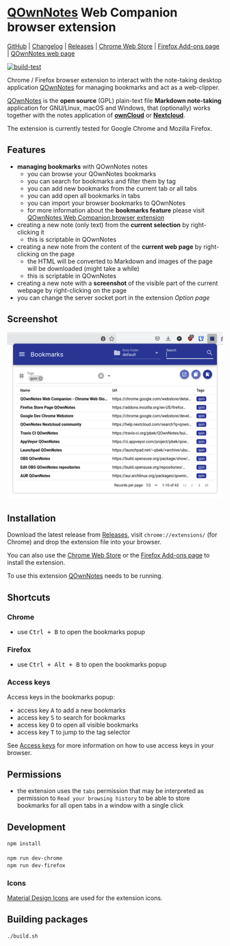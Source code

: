 # [QOwnNotes](https://www.qownnotes.org "QOwnNotes Official Site") Web Companion browser extension

[GitHub](https://github.com/qownnotes/web-companion) |
[Changelog](https://github.com/qownnotes/web-companion/blob/main/CHANGELOG.md) |
[Releases](https://github.com/qownnotes/web-companion/releases) |
[Chrome Web Store](https://chrome.google.com/webstore/detail/qownnotes-web-companion/pkgkfnampapjbopomdpnkckbjdnpkbkp) |
[Firefox Add-ons page](https://addons.mozilla.org/firefox/addon/qownnotes-web-companion) |
[QOwnNotes web page](https://www.qownnotes.org)

[![build-test](https://github.com/qownnotes/web-companion/workflows/build-test/badge.svg?branch=main)](https://github.com/qownnotes/web-companion/actions/workflows/build-test.yml)

Chrome / Firefox browser extension to interact with the note-taking desktop application [QOwnNotes](https://www.qownnotes.org) for managing bookmarks and act as a web-clipper.

[QOwnNotes](https://www.qownnotes.org) is the **open source** (GPL) plain-text file **Markdown note-taking**
application for GNU/Linux, macOS and Windows, that (optionally) works together with the notes application of
[**ownCloud**](https://github.com/owncloud/notes) or [**Nextcloud**](https://github.com/Nextcloud/notes).

The extension is currently tested for Google Chrome and Mozilla Firefox.

## Features

- **managing bookmarks** with QOwnNotes notes
  - you can browse your QOwnNotes bookmarks
  - you can search for bookmarks and filter them by tag
  - you can add new bookmarks from the current tab or all tabs
  - you can add open all bookmarks in tabs
  - you can import your browser bookmarks to QOwnNotes
  - for more information about the **bookmarks feature** please visit
    [QOwnNotes Web Companion browser extension](https://docs.qownnotes.org/en/latest/getting-started/browser-extension/)
- creating a new note (only text) from the **current selection** by right-clicking it
  - this is scriptable in QOwnNotes
- creating a new note from the content of the **current web page** by right-clicking on the page
  - the HTML will be converted to Markdown and images of the page will be downloaded (might take a while)
  - this is scriptable in QOwnNotes
- creating a new note with a **screenshot** of the visible part of the current webpage by right-clicking on the page
- you can change the server socket port in the extension _Option page_

## Screenshot

![Screenhot](screenshots/bookmarks.png)

## Installation

Download the latest release from [Releases](https://github.com/qownnotes/web-companion/releases), visit
`chrome://extensions/` (for Chrome) and drop the extension file into your browser.

You can also use the [Chrome Web Store](https://chrome.google.com/webstore/detail/qownnotes-web-companion/pkgkfnampapjbopomdpnkckbjdnpkbkp)
or the [Firefox Add-ons page](https://addons.mozilla.org/firefox/addon/qownnotes-web-companion) to install the extension.

To use this extension [QOwnNotes](https://www.qownnotes.org) needs to be running.

## Shortcuts

### Chrome

- use <kbd>Ctrl + B</kbd> to open the bookmarks popup

### Firefox

- use <kbd>Ctrl + Alt + B</kbd> to open the bookmarks popup

### Access keys

Access keys in the bookmarks popup:

- access key <kbd>A</kbd> to add a new bookmarks
- access key <kbd>S</kbd> to search for bookmarks
- access key <kbd>O</kbd> to open all visible bookmarks
- access key <kbd>T</kbd> to jump to the tag selector

See [Access keys](https://developer.mozilla.org/en-US/docs/Web/HTML/Global_attributes/accesskey)
for more information on how to use access keys in your browser.

## Permissions

- the extension uses the `tabs` permission that may be interpreted as permission to `Read your browsing history` to be able to store bookmarks for all open tabs in a window with a single click

## Development

```bash
npm install

npm run dev-chrome
npm run dev-firefox
```

### Icons

[Material Design Icons](https://fonts.google.com/icons) are used for the extension icons.

## Building packages

```bash
./build.sh
```
